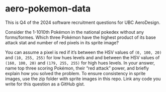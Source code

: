 # aero-pokemon-data

This is Q4 of the 2024 software recruitment questions for UBC AeroDesign.

Consider the 1-1010th Pokémon in the national pokedex without any forms/formes. Which three Pokémon have the highest product of its base attack stat and number of red pixels in its sprite image?

You can assume a pixel is red if it’s between the HSV values of `(0, 100, 20)` and `(10, 255, 255)` for low hues levels and and between the HSV values of `(160, 100, 20)` and `(179, 255, 255)` for high hues levels. In your answer, name top three scoring Pokémon, their “red attack” power, and briefly explain how you solved the problem. To ensure consistency in sprite images, use the zip folder with sprite images in this repo. Link any code you write for this question as a GitHub gist.